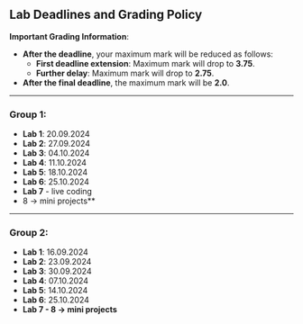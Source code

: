 ## Lab Deadlines and Grading Policy

**Important Grading Information**:
- **After the deadline**, your maximum mark will be reduced as follows:
  - **First deadline extension**: Maximum mark will drop to **3.75**.
  - **Further delay**: Maximum mark will drop to **2.75**.
- **After the final deadline**, the maximum mark will be **2.0**.

---

### **Group 1:**

- **Lab 1**: 20.09.2024  
- **Lab 2**: 27.09.2024  
- **Lab 3**: 04.10.2024  
- **Lab 4**: 11.10.2024  
- **Lab 5**: 18.10.2024  
- **Lab 6**: 25.10.2024  
- **Lab 7** - live coding
- 8 -> mini projects**
---

### **Group 2:**

- **Lab 1**: 16.09.2024  
- **Lab 2**: 23.09.2024  
- **Lab 3**: 30.09.2024  
- **Lab 4**: 07.10.2024  
- **Lab 5**: 14.10.2024  
- **Lab 6**: 25.10.2024
- **Lab 7 - 8 -> mini projects**
